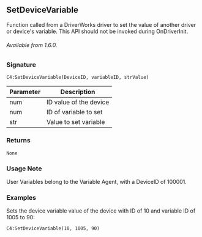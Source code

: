 ## SetDeviceVariable

Function called from a DriverWorks driver to set the value of another driver or device's variable. This API should not be invoked during OnDriverInit.

###### Available from 1.6.0.


### Signature

`C4:SetDeviceVariable(DeviceID, variableID, strValue)`	


| Parameter | Description |
| --- | --- |
| num |  ID value of the device |
| num |  ID of variable to set |
| str | Value to set variable |


### Returns

`None`


### Usage Note

User Variables belong to the Variable Agent, with a DeviceID of 100001.


### Examples

Sets the device variable value of the device with ID of 10 and variable ID of 1005 to 90:

`C4:SetDeviceVariable(10, 1005, 90)`
